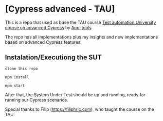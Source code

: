 # [Cypress advanced - TAU]

This is a repo that used as base the TAU course [Test automation University course on advanced Cypress](https://testautomationu.applitools.com/advanced-cypress-tutorial/) by [Applitools](http://applitools.com/).

The repo has all implementations plus my insights and new implementations based on advanced Cypress features.

## Instalation/Executiong the SUT
`clone this repo`

`npm install`

`npm start`

After that, the System Under Test should be up and running, ready for running our Cypress scenarios.

Special thanks to Filip (https://filiphric.com), who taught the course on the TAU.
